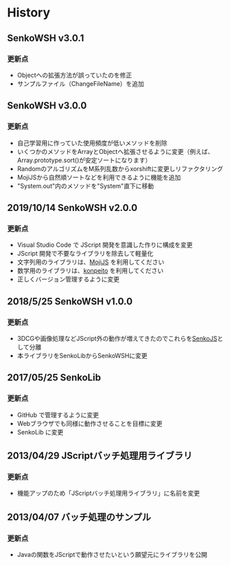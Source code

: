 # History

## SenkoWSH v3.0.1
### 更新点
- Objectへの拡張方法が誤っていたのを修正
- サンプルファイル（ChangeFileName）を追加

## SenkoWSH v3.0.0
### 更新点
- 自己学習用に作っていた使用頻度が低いメソッドを削除
- いくつかのメソッドをArrayとObjectへ拡張させるように変更（例えば、Array.prototype.sort()が安定ソートになります）
- RandomのアルゴリズムをM系列乱数からxorshiftに変更しリファクタリング
- MojiJSから自然順ソートなどを利用できるように機能を追加
- "System.out"内のメソッドを"System"直下に移動

## 2019/10/14 SenkoWSH v2.0.0
### 更新点
- Visual Studio Code で JScript 開発を意識した作りに構成を変更
- JScript 開発で不要なライブラリを除去して軽量化
- 文字列用のライブラリは、[MojiJS](https://github.com/natade-jp/MojiJS) を利用してください
- 数学用のライブラリは、[konpeito](https://github.com/natade-jp/konpeito) を利用してください
- 正しくバージョン管理するように変更

## 2018/5/25 SenkoWSH v1.0.0
### 更新点
- 3DCGや画像処理などJScript外の動作が増えてきたのでこれらを[SenkoJS](https://github.com/natade-jp/SenkoJS)として分離
- 本ライブラリをSenkoLibからSenkoWSHに変更

## 2017/05/25 SenkoLib
### 更新点
- GitHub で管理するように変更
- Webブラウザでも同様に動作させることを目標に変更
- SenkoLib に変更

## 2013/04/29 JScriptバッチ処理用ライブラリ
### 更新点
- 機能アップのため「JScriptバッチ処理用ライブラリ」に名前を変更

## 2013/04/07 バッチ処理のサンプル
### 更新点
- Javaの関数をJScriptで動作させたいという願望元にライブラリを公開